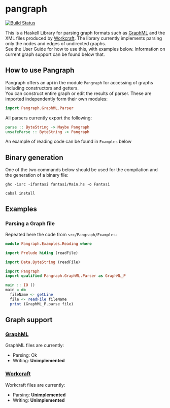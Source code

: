 # pangraph

[![Build Status](https://travis-ci.org/tuura/pangraph.svg?branch=master)](https://travis-ci.org/tuura/pangraph)  

This is a Haskell Library for parsing graph formats such as [GraphML](http://graphml.graphdrawing.org/) and the XML files produced by [Workcraft](https://www.workcraft.org/).
The library currently implements parsing only the nodes and edges of undirected graphs.  
See the User Guide for how to use this, with examples below.
Information on current graph support can be found below that.

## How to use Pangraph

Pangraph offers an api in the module `Pangraph` for accessing of graphs including constructors and getters.  
You can construct entire graph or edit the results of parser.
These are imported independently form their own modules:  
```haskell
import Pangraph.GraphML.Parser
```

All parsers currently export the following:
```haskell
parse :: ByteString -> Maybe Pangraph
unsafeParse :: ByteString -> Pangraph
```

An example of reading code can be found in `Examples` below
## Binary generation

One of the two commands below should be used for the compilation and the generation of a binary file:


```
ghc -isrc -ifantasi fantasi/Main.hs -o Fantasi
```

```
cabal install
```

## Examples  

### Parsing a Graph file
Repeated here the code from `src/Pangraph/Examples`:
```haskell
module Pangraph.Examples.Reading where

import Prelude hiding (readFile)

import Data.ByteString (readFile)

import Pangraph
import qualified Pangraph.GraphML.Parser as GraphML_P

main :: IO ()
main = do
  fileName <- getLine
  file <- readFile fileName
  print (GraphML_P.parse file)
```

## Graph support  
### [GraphML](http://graphml.graphdrawing.org/)
GraphML files are currently:  
- Parsing: Ok  
- Writing: **Unimplemented**

### [Workcraft](https://www.workcraft.org/)
Workcraft files are currently:  
- Parsing: **Unimplemented**  
- Writing: **Unimplemented**
